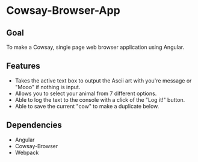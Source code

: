 # Cowsay-Browser-App

## Goal

To make a Cowsay, single page web browser application using Angular.

## Features

* Takes the active text box to output the Ascii art with you're message or "Mooo" if nothing is input.
* Allows you to select your animal from 7 different options.
* Able to log the text to the console with a click of the "Log it!" button.
* Able to save the current "cow" to make a duplicate below.

## Dependencies
* Angular
* Cowsay-Browser
* Webpack
